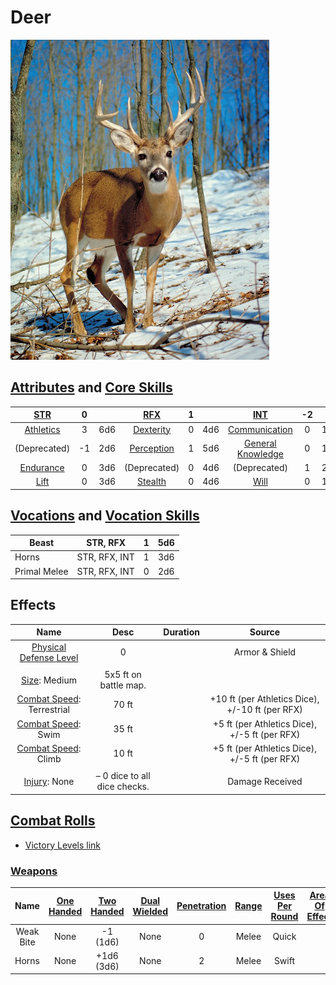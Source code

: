# Deer

![img](./Deer.png)

## [Attributes](./../../../../../CoreRules/GeneralRules/Attributes.md) and [Core Skills](./../../../../../CoreRules/GeneralRules/CoreSkills.md)

|  [STR](./../../../../../CoreRules/GeneralRules/Attributes.md#strength-str)  | 0 |    |    [RFX](./../../../../../CoreRules/GeneralRules/Attributes.md#reflex-rfx)    | 1 |    |        [INT](./../../../../../CoreRules/GeneralRules/Attributes.md#intelligence-int)        | -2 |    |
| :-----------------------------------------------------------------------: | :-: | :-: | :-------------------------------------------------------------------------: | :-: | :-: | :---------------------------------------------------------------------------------------: | :-: | :-: |
| [Athletics](./../../../../../CoreRules/GeneralRules/CoreSkills.md#athletics) | 3 | 6d6 |  [Dexterity](./../../../../../CoreRules/GeneralRules/CoreSkills.md#dexterity)  | 0 | 4d6 |     [Communication](./../../../../../CoreRules/GeneralRules/CoreSkills.md#communication)     | 0 | 1d6 |
|                               (Deprecated)                               | -1 | 2d6 | [Perception](./../../../../../CoreRules/GeneralRules/CoreSkills.md#perception) | 1 | 5d6 | [General Knowledge](./../../../../../CoreRules/GeneralRules/CoreSkills.md#general-knowledge) | 0 | 1d6 |
| [Endurance](./../../../../../CoreRules/GeneralRules/CoreSkills.md#endurance) | 0 | 3d6 |                                (Deprecated)                                | 0 | 4d6 |                                       (Deprecated)                                       | 1 | 2d6 |
|      [Lift](./../../../../../CoreRules/GeneralRules/CoreSkills.md#lift)      | 0 | 3d6 |    [Stealth](./../../../../../CoreRules/GeneralRules/CoreSkills.md#stealth)    | 0 | 4d6 |              [Will](./../../../../../CoreRules/GeneralRules/CoreSkills.md#will)              | 0 | 1d6 |

## [Vocations](./../../../../../CoreRules/GeneralRules/Vocations.md) and [Vocation Skills](./../../../../../CoreRules/GeneralRules/Vocations.md#vocation-skills)

| Beast        |   STR, RFX   | 1 | 5d6 |
| ------------ | :-----------: | :-: | :-: |
| Horns        | STR, RFX, INT | 1 | 3d6 |
| Primal Melee | STR, RFX, INT | 0 | 2d6 |

## Effects

|                                             Name                                             |             Desc             | Duration |                      Source                      |
| :-------------------------------------------------------------------------------------------: | :---------------------------: | :------: | :----------------------------------------------: |
|   [Physical Defense Level](./../../../../../CoreRules/CombatRules/Defense.md#physical-defense)   |               0               |          |                  Armor & Shield                  |
|                                                                                              |                              |          |                                                  |
|             [Size](./../../../../../CoreRules/CombatRules/BattleMap.md#size): Medium             |     5x5 ft on battle map.     |          |                                                  |
| [Combat Speed](./../../../../../CoreRules/CombatRules/BattleMap.md#combat-speed): Terrestrial |             70 ft             |          | +10 ft (per Athletics Dice), +/-10 ft (per RFX) |
|    [Combat Speed](./../../../../../CoreRules/CombatRules/BattleMap.md#combat-speed): Swim    |             35 ft             |          |  +5 ft (per Athletics Dice), +/-5 ft (per RFX)  |
|    [Combat Speed](./../../../../../CoreRules/CombatRules/BattleMap.md#combat-speed): Climb    |             10 ft             |          |  +5 ft (per Athletics Dice), +/-5 ft (per RFX)  |
|                                                                                              |                              |          |                                                  |
|                 [Injury](./../../../../../CoreRules/CombatRules/InjuryAndHealing.md): None                 | – 0 dice to all dice checks. |          |                 Damage Received                 |

## [Combat Rolls](./../../../../../CoreRules/CombatRules/CombatRolls.md)

- [Victory Levels link](./../../../../../CoreRules/CombatRules/VictoryLevels.md)

### [Weapons](./../../../../../CoreRules/CombatRules/Weapons.md)

|   Name   | [One<br />Handed](./../../../../../CoreRules/CombatRules/Weapons.md#one-handed) | [Two<br />Handed](./../../../../../CoreRules/CombatRules/Weapons.md#two-handed) | [Dual<br />Wielded](./../../../../../CoreRules/CombatRules/Weapons.md#dual-wielded) | [Penetration](./../../../../../CoreRules/CombatRules/Penetration.md) | [Range](./../../../../../CoreRules/CombatRules/Range.md) | [Uses Per<br />Round](./../../../../../CoreRules/CombatRules/UsesPerRound.md) | [Area Of<br />Effect](./../../../../../CoreRules/CombatRules/AreaOfEffect.md) | [Ammo<br />Type](./../../../../../CoreRules/CombatRules/Ammunitions.md#ammo-type) | [Ammo<br />Per Use](./../../../../../CoreRules/CombatRules/Weapons.md#ammo-per-shot) | [Damage<br />Types](./../../../../../CoreRules/CombatRules/DamageTypes.md) |
| :-------: | :--------------------------------------------------------------------------: | :--------------------------------------------------------------------------: | :------------------------------------------------------------------------------: | :---------------------------------------------------------------: | :---------------------------------------------------: | :-------------------------------------------------------------------------------------: | :------------------------------------------------------------------------: | :----------------------------------------------------------------------------: | :-------------------------------------------------------------------------------: | :---------------------------------------------------------------------: |
| Weak Bite |                                     None                                     |                                -1<br />(1d6)                                |                                       None                                       |                                 0                                 |                         Melee                         |                                          Quick                                          |                                                                            |                                      None                                      |                                                                                  |                            Pierce, Bludgeon                            |
|   Horns   |                                     None                                     |                               +1d6<br />(3d6)                               |                                       None                                       |                                 2                                 |                         Melee                         |                                          Swift                                          |                                                                            |                                      None                                      |                                                                                  |                                 Pierce                                 |
